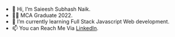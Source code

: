 - 👋 Hi, I’m Saieesh Subhash Naik.
- 👨‍🎓 MCA Graduate 2022.
- 🌱 I’m currently learning Full Stack Javascript Web development.
- 📫 You can Reach Me Via [LinkedIn](https://www.linkedin.com/in/saieeshsnaik).

<!---
saieesh1997/saieesh1997 is a ✨ special ✨ repository because its `README.md` (this file) appears on your GitHub profile.
You can click the Preview link to take a look at your changes.
--->
